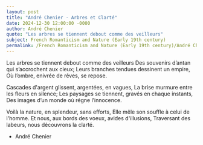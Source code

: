 ```yaml
---
layout: post
title: "André Chenier - Arbres et Clarté"
date: 2024-12-30 12:00:00 -0000
author: André Chenier
quote: "Les arbres se tiennent debout comme des veilleurs"
subject: French Romanticism and Nature (Early 19th century)
permalink: /French Romanticism and Nature (Early 19th century)/André Chenier/André Chenier - Arbres et Clarté
---
```


Les arbres se tiennent debout comme des veilleurs
Des souvenirs d’antan qui s’accrochent aux cieux;
Leurs branches tendues dessinent un empire,
Où l’ombre, enivrée de rêves, se repose.

Cascades d'argent glissent, argentées, en vagues,
La brise murmure entre les fleurs en silence;
Les paysages se tiennent, gravés en chaque instants,
Des images d’un monde où régne l’innocence.

Voilà la nature, en splendeur, sans efforts,
Elle mêle son souffle à celui de l'homme.
Et nous, aux bords des voeux, avides d'illusions,
Traversant des labeurs, nous découvrons la clarté.


- André Chenier
